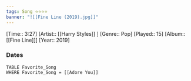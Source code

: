 ```yaml
---
tags: Song ⭐⭐⭐⭐ 
banner: "![[Fine Line (2019).jpg]]"
---
```

[Time:: 3:27]
[Artist:: [[Harry Styles]] ]
[Genre:: Pop]
[Played:: 15]
[Album:: [[Fine Line]]]
[Year:: 2019]
### Dates
````dataview
TABLE Favorite_Song
WHERE Favorite_Song = [[Adore You]]
````